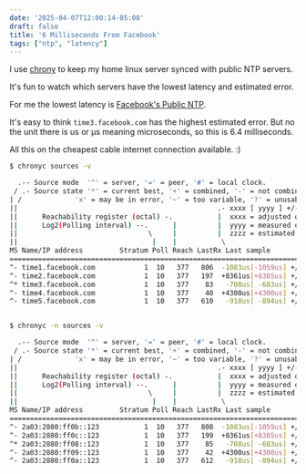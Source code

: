 ```yaml
---
date: '2025-04-07T12:00:14-05:00'
draft: false
title: '6 Milliseconds From Facebook'
tags: ["ntp", "latency"]
---
```

I use [chrony](https://chrony-project.org) to keep my home linux server synced with public NTP servers.

It's fun to watch which servers have the lowest latency and estimated error.

For me the lowest latency is [Facebook's Public NTP](https://engineering.fb.com/2020/03/18/production-engineering/ntp-service/).

It's easy to think `time3.facebook.com` has the highest estimated error.  But no the unit there is us or μs meaning microseconds, so this is 6.4 milliseconds.

All this on the cheapest cable internet connection available. :)

```bash
$ chronyc sources -v

  .-- Source mode  '^' = server, '=' = peer, '#' = local clock.
 / .- Source state '*' = current best, '+' = combined, '-' = not combined,
| /             'x' = may be in error, '~' = too variable, '?' = unusable.
||                                                 .- xxxx [ yyyy ] +/- zzzz
||      Reachability register (octal) -.           |  xxxx = adjusted offset,
||      Log2(Polling interval) --.      |          |  yyyy = measured offset,
||                                \     |          |  zzzz = estimated error.
||                                 |    |           \
MS Name/IP address         Stratum Poll Reach LastRx Last sample
===============================================================================
^- time1.facebook.com            1  10   377   806  -1083us[-1059us] +/-   34ms
^- time2.facebook.com            1  10   377   197  +8361us[+8385us] +/-   76ms
^* time3.facebook.com            1  10   377    83   -708us[ -683us] +/- 6466us
^- time4.facebook.com            1  10   377    40  +4300us[+4300us] +/-   25ms
^- time5.facebook.com            1  10   377   610   -918us[ -894us] +/-   19ms


$ chronyc -n sources -v

  .-- Source mode  '^' = server, '=' = peer, '#' = local clock.
 / .- Source state '*' = current best, '+' = combined, '-' = not combined,
| /             'x' = may be in error, '~' = too variable, '?' = unusable.
||                                                 .- xxxx [ yyyy ] +/- zzzz
||      Reachability register (octal) -.           |  xxxx = adjusted offset,
||      Log2(Polling interval) --.      |          |  yyyy = measured offset,
||                                \     |          |  zzzz = estimated error.
||                                 |    |           \
MS Name/IP address         Stratum Poll Reach LastRx Last sample
===============================================================================
^- 2a03:2880:ff0b::123           1  10   377   808  -1083us[-1059us] +/-   34ms
^- 2a03:2880:ff0c::123           1  10   377   199  +8361us[+8385us] +/-   76ms
^* 2a03:2880:ff08::123           1  10   377    85   -708us[ -683us] +/- 6466us
^- 2a03:2880:ff09::123           1  10   377    42  +4300us[+4300us] +/-   25ms
^- 2a03:2880:ff0a::123           1  10   377   612   -918us[ -894us] +/-   19ms
```